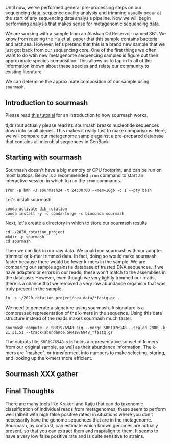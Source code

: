 Until now, we've performed general pre-processing steps on our sequencing data;
sequence quality analysis and trimming usually occur at the start of any sequencing data analysis pipeline.
Now we will begin performing analysis that makes sense for metagenomic sequencing data. 

We are working with a sample from an Alaskan Oil Reservoir named SB1. 
We know from reading the [Hu et al. paper](https://mbio.asm.org/content/7/1/e01669-15) that this sample contains bacteria and archaea. 
However, let's pretend that this is a brand new sample that we just got back from our sequencing core. 
One of the first things we often want to do wtih new metagenome sequencing samples is figure out their approximate species composition. 
This allows us to tap in to all of the information known about these species and relate our community to existing literature. 

We can determine the approximate composition of our sample using `sourmash`. 

## Introduction to sourmash

Please read [this tutorial](https://angus.readthedocs.io/en/2019/sourmash.html) for an introduction to how sourmash works. 

tl;dr (but actually please read it): sourmash breaks nucleotide sequences down into small pieces.
This makes it really fast to make comparisons. Here, we will compare our metagenome sample against a pre-prepared database that contains all microbial sequences in GenBank

## Starting with sourmash

Sourmash doesn't have a big memory or CPU footprint, and can be run on most laptops. 
Below is a recommended `srun` command to start an interactive session in which to run the `srun` commands.

```
srun -p bmh -J sourmash24 -t 24:00:00 --mem=16gb -c 1 --pty bash
```

Let's install sourmash

```
conda activate dib_rotation
conda install -y -c conda-forge -c bioconda sourmash
```

Next, let's create a directory in which to store our sourmash results

```
cd ~/2020_rotation_project
mkdir -p sourmash
cd sourmash
```

Then we can link in our raw data.
We could run sourmash with our adapter trimmed or k-mer trimmed data.
In fact, doing so would make sourmash faster because there would be fewer k-mers in the sample.
We are comparing our sample against a database of trusted DNA sequences. 
If we have adapters or errors in our reads, these won't match to the assemblies in the database.
However, even though we very lightly trimmed our reads, there is a chance that we removed a very low abundance organism that was truly present in the sample. 

```
ln -s ~/2020_rotation_project/raw_data/*fastq.gz .
```

We need to generate a signature using sourmash. 
A signature is a compressed representation of the k-mers in the sequence.
Using this data structure instead of the reads makes sourmash much faster.

```
sourmash compute -o SRR1976948.sig --merge SRR1976948 --scaled 2000 -k 21,31,51 --track-abundance SRR1976948_*fastq.gz
```

The outputs file, `SRR1976948.sig` holds a representative subset of k-mers from our original sample, as well as their abundance information. 
The k-mers are "hashed", or transformed, into numbers to make selecting, storing, and looking up the k-mers more efficient.

## Sourmash XXX gather


## Final Thoughts

There are many tools like Kraken and Kaiju that can do taxonomic classification of individual reads from metagenomes; 
these seem to perform well (albeit with high false positive rates) in situations where you don’t necessarily have the genome sequences that are in the metagenome. 
Sourmash, by contrast, can estimate which known genomes are actually present, so that you can extract them and map/align to them. 
It seems to have a very low false positive rate and is quite sensitive to strains.
